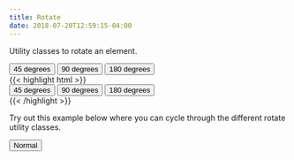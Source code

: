 ```yaml
---
title: Rotate
date: 2018-07-20T12:59:15-04:00
---
```


Utility classes to rotate an element.
<div class="my-6">
    <div class="button-group">
        <button class="rotate-45 button">45 degrees</button>
        <button class="rotate-90 button">90 degrees</button>
        <button class="rotate-180 button">180 degrees</button>
    </div>
</div>

<div class="mt-3 mb-4">
{{< highlight html >}}
<div class="button-group">
    <button class="rotate-45 button">45 degrees</button>
    <button class="rotate-90 button">90 degrees</button>
    <button class="rotate-180 button">180 degrees</button>
</div>
{{< /highlight >}}
</div>

Try out this example below where you can cycle through the different rotate utility classes.
<div class="mt-5">
    <button class="button rotate-button">Normal</button>
</div>